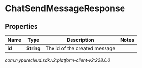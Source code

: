 # ChatSendMessageResponse


## Properties

| Name | Type | Description | Notes |
| ------------ | ------------- | ------------- | ------------- |
| **id** | **String** | The id of the created message |  |




_com.mypurecloud.sdk.v2:platform-client-v2:228.0.0_
